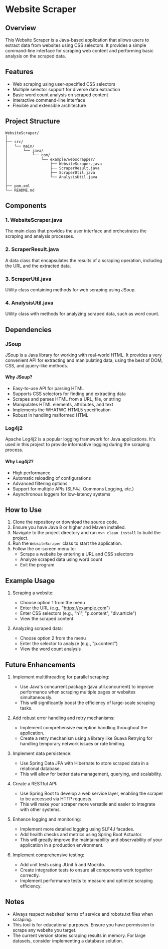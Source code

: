 # Website Scraper

## Overview
This Website Scraper is a Java-based application that allows users to extract data from websites using CSS selectors. It provides a simple command-line interface for scraping web content and performing basic analysis on the scraped data.

## Features
- Web scraping using user-specified CSS selectors
- Multiple selector support for diverse data extraction
- Basic word count analysis on scraped content
- Interactive command-line interface
- Flexible and extensible architecture

## Project Structure
```
WebsiteScraper/
│
├── src/
│   └── main/
│       └── java/
│           └── com/
│               └── example/webscrapper/
│                   ├── WebsiteScraper.java
│                   ├── ScraperResult.java
│                   ├── ScraperUtil.java
│                   └── AnalysisUtil.java
│
├── pom.xml
└── README.md
```

## Components

### 1. WebsiteScraper.java
The main class that provides the user interface and orchestrates the scraping and analysis processes.

### 2. ScraperResult.java
A data class that encapsulates the results of a scraping operation, including the URL and the extracted data.

### 3. ScraperUtil.java
Utility class containing methods for web scraping using JSoup.

### 4. AnalysisUtil.java
Utility class with methods for analyzing scraped data, such as word count.

## Dependencies

### JSoup
JSoup is a Java library for working with real-world HTML. It provides a very convenient API for extracting and manipulating data, using the best of DOM, CSS, and jquery-like methods.

#### Why JSoup?
- Easy-to-use API for parsing HTML
- Supports CSS selectors for finding and extracting data
- Scrapes and parses HTML from a URL, file, or string
- Manipulates HTML elements, attributes, and text
- Implements the WHATWG HTML5 specification
- Robust in handling malformed HTML

### Log4j2
Apache Log4j2 is a popular logging framework for Java applications. It's used in this project to provide informative logging during the scraping process.

#### Why Log4j2?
- High performance
- Automatic reloading of configurations
- Advanced filtering options
- Support for multiple APIs (SLF4J, Commons Logging, etc.)
- Asynchronous loggers for low-latency systems

## How to Use

1. Clone the repository or download the source code.
2. Ensure you have Java 8 or higher and Maven installed.
3. Navigate to the project directory and run `mvn clean install` to build the project.
4. Run the `WebsiteScraper` class to start the application.
5. Follow the on-screen menu to:
   - Scrape a website by entering a URL and CSS selectors
   - Analyze scraped data using word count
   - Exit the program

## Example Usage

1. Scraping a website:
   - Choose option 1 from the menu
   - Enter the URL (e.g., "https://example.com")
   - Enter CSS selectors (e.g., "h1", "p.content", "div.article")
   - View the scraped content

2. Analyzing scraped data:
   - Choose option 2 from the menu
   - Enter the selector to analyze (e.g., "p.content")
   - View the word count analysis

## Future Enhancements
1. Implement multithreading for parallel scraping:
   - Use Java's concurrent package (java.util.concurrent) to improve performance when scraping multiple pages or websites simultaneously.
   - This will significantly boost the efficiency of large-scale scraping tasks.

2. Add robust error handling and retry mechanisms:
   - Implement comprehensive exception handling throughout the application.
   - Create a retry mechanism using a library like Guava Retrying for handling temporary network issues or rate limiting.

3. Implement data persistence:
   - Use Spring Data JPA with Hibernate to store scraped data in a relational database.
   - This will allow for better data management, querying, and scalability.

4. Create a RESTful API:
   - Use Spring Boot to develop a web service layer, enabling the scraper to be accessed via HTTP requests.
   - This will make your scraper more versatile and easier to integrate with other systems.

5. Enhance logging and monitoring:
   - Implement more detailed logging using SLF4J facades.
   - Add health checks and metrics using Spring Boot Actuator.
   - This will greatly improve the maintainability and observability of your application in a production environment.

6. Implement comprehensive testing:
   - Add unit tests using JUnit 5 and Mockito.
   - Create integration tests to ensure all components work together correctly.
   - Implement performance tests to measure and optimize scraping efficiency.

## Notes
- Always respect websites' terms of service and robots.txt files when scraping.
- This tool is for educational purposes. Ensure you have permission to scrape any website you target.
- The current version stores scraping results in memory. For large datasets, consider implementing a database solution.
